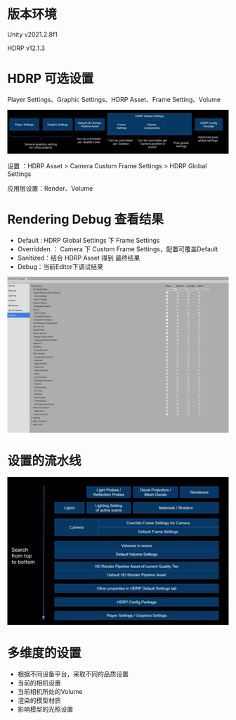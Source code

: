 # 版本环境

Unity v2021.2.8f1

HDRP v12.1.3

# HDRP 可选设置

Player Settings、Graphic Settings、HDRP Asset、Frame Setting、Volume

![](../../pic.res/20220524200700.png)  

设置 ：HDRP Asset > Camera Custom Frame Settings > HDRP Global Settings 

应用层设置：Render、Volume

# Rendering Debug 查看结果

- Default : HDRP Global Settings 下 Frame Settings
- Overridden ： Camera 下 Custom Frame Settings，配置可覆盖Default
- Sanitized：结合 HDRP Asset 得到 最终结果
- Debug：当前Editor下调试结果

![](../../pic.res/20220524200958.png)  


# 设置的流水线

![](../../pic.res/20220524201215.png)  



# 多维度的设置

- 根据不同设备平台，采取不同的品质设置
- 当前的相机设置
- 当前相机所处的Volume
- 渲染的模型材质
- 影响模型的光照设置


